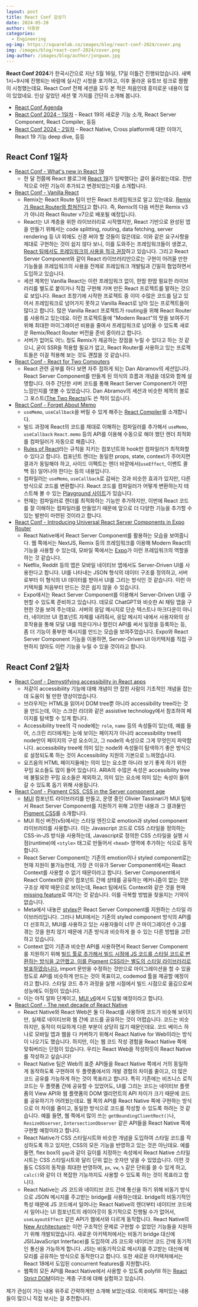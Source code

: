 ```yaml
---
layout: post
title: React Conf 감상기
date: 2024-05-28
author: 이종완
categories:
  - Engineering
og-img: https://squarelab.co/images/blog/react-conf-2024/cover.png
img: /images/blog/react-conf-2024/cover.png
img-author: /images/blog/author/jongwan.jpg
---
```


**React Conf 2024**가 한국시간으로 지난 5월 16일, 17일 이틀간 진행되었습니다. 새벽 1시~9시에 진행되는 바람에 실시간 시청을 포기하고, 이후 올라온 유튜브 링크로 짬짬이 시청했는데요. React Conf 전체 세션을 모두 본 적은 처음인데 흥미로운 내용이 많이 있었네요. 인상 깊었던 세션 몇 가지를 간단히 소개해 봅니다.

- [React Conf Agenda](https://conf.react.dev/agenda)
- [React Conf 2024 - 1일차](https://www.youtube.com/watch?v=T8TZQ6k4SLE) - React 19의 새로운 기능 소개, React Server Component, React Compiler, 등등
- [React Conf 2024 - 2일차](https://www.youtube.com/watch?v=0ckOUBiuxVY) - React Native, Cross platform에 대한 이야기, React 19 기능 deep dive, 등등

## React Conf 1일차

- [React Conf - What's new in React 19](https://www.youtube.com/watch?v=T8TZQ6k4SLE&t=8880s)
  - 한 달 전쯤에 React 블로그에 [React 19](https://react.dev/blog/2024/04/25/react-19)가 임박했다는 글이 올라왔는데요. 전반적으로 어떤 기능이 추가되고 변경되었는지를 소개합니다.
- [React Conf - Vanilla React](https://www.youtube.com/watch?v=T8TZQ6k4SLE&t=5542s)
  - Remix는 React Route 팀이 만든 React 프레임워크로 알고 있는데요. [Remix가 React Router와 합쳐진다](https://remix.run/blog/merging-remix-and-react-router)고 합니다. 즉, Remix의 다음 버전은 Remix v3가 아니라 React Router v7으로 배포될 예정입니다.
  - React는 UI 계층을 위한 라이브러리로 시작했지만, React 기반으로 완성된 앱을 만들기 위해서는 code splitting, routing, data fetching, server rendering 등 UI 외에도 신경 써야 할 것들이 많은데요. 이와 같은 요구사항을 제대로 구현하는 것이 쉽지 않다 보니, 이를 도와주는 프레임워크들이 생겼고, [React 팀에서도 프레임워크의 사용을 적극 권장](https://react.dev/learn/start-a-new-react-project)하고 있습니다. 그리고 React Server Component와 같이 React 라이브러리만으로는 구현이 어려울 만한 기능들을 프레임워크의 사용을 전제로 프레임워크 개발팀과 긴밀히 협업하면서 도입하고 있습니다.
  - 세션 제목인 Vanilla React는 이런 프레임워크 없이, 한땀 한땀 필요한 라이브러리를 별도로 붙이거나 직접 구현해 가며 만든 React 프로젝트를 말하는 것으로 보입니다. React 초창기에 시작한 프로젝트 중 이미 수많은 코드를 담고 있어서 프레임워크로 넘어가지 못하고 Vanilla React로 남아 있는 프로젝트들이 많다고 합니다. 많은 Vanilla React 프로젝트가 routing을 위해 React Router를 사용하고 있는데요. 이런 프로젝트들에 "Modern React"의 맛을 보여주기 위해 최대한 마이그레이션 비용을 줄여서 프레임워크로 넘어올 수 있도록 새로운 Remix/React Router 버전을 준비 중이라고 합니다.
  - 서버가 없어도 어느 정도 Remix가 제공하는 장점을 누릴 수 있다고 하는 것 같으니, 굳이 SSR을 적용할 필요가 없고, React Router를 사용하고 있는 프로젝트들은 이걸 적용해 보는 것도 괜찮을 것 같습니다.
- [React Conf - React for Two Computers](https://www.youtube.com/watch?v=T8TZQ6k4SLE&t=18825s)
  - React 관련 공부를 하다 보면 자주 접하게 되는 Dan Abramov의 세션입니다. React Server Component를 만들게 된 의식의 흐름과 개념을 데모와 함께 설명합니다. 아주 간단한 서버 코드를 통해 React Server Component가 어떤 느낌인지를 엿볼 수 있었습니다. Dan Abramov의 세션과 비슷한 제목의 블로그 포스트([The Two Reacts](https://overreacted.io/the-two-reacts/))도 쓴 적이 있습니다.
- [React Conf - Forget About Memo](https://www.youtube.com/watch?v=T8TZQ6k4SLE&t=12020s)
  - `useMemo`, `useCallback`을 버릴 수 있게 해주는 [React Compiler](https://react.dev/learn/react-compiler)를 소개합니다.
  - 빌드 과정에 React의 코드를 제대로 이해하는 컴파일러를 추가해서 `useMemo`, `useCallback` `React.memo` 등의 API를 이용해 수동으로 해야 했던 렌더 최적화를 컴파일러가 자동으로 해줍니다.
  - [Rules of React](https://react.dev/reference/rules)라는 규칙을 지키는 컴포넌트와 hook만 컴파일러가 최적화할 수 있다고 합니다. 컴포넌트 렌더는 동일한 props, state, context가 주어지면 결과가 동일해야 하고, 사이드 이펙트는 렌더 바깥에서(`useEffect`, 이벤트 콜백 등) 일어나야 한다는 등의 내용입니다.
  - 컴파일러는 `useMemo`, `useCallback`로 감싸는 것과 비슷한 효과가 있지만, 다른 방식으로 코드를 변환합니다. React 코드를 컴파일러가 어떻게 변환하는지 테스트해 볼 수 있는 [Playground 사이트](https://playground.react.dev/)가 있습니다.
  - 현재는 컴파일러로 렌더를 최적화하는 기능만 추가하지만, 이번에 React 코드를 잘 이해하는 컴파일러를 만들었기 때문에 앞으로 더 다양한 기능을 추가할 수 있는 발판이 마련된 것이라고 합니다.
- [React Conf - Introducing Universal React Server Components in Expo Router](https://www.youtube.com/watch?v=T8TZQ6k4SLE&t=20765s)
  - React Native에서 React Server Component를 활용하는 모습을 보여줍니다. 웹 쪽에서는 NextJS, Remix 등의 프레임워크를 이용해 Modern React의 기능을 사용할 수 있는데, 모바일 쪽에서는 [Expo](https://react.dev/learn/start-a-new-react-project#expo)가 이런 프레임워크의 역할을 하는 것 같습니다.
  - Netflix, Reddit 등의 앱은 모바일 네이티브 앱에서도 Server-Driven UI를 사용한다고 합니다. UI를 나타내는 JSON 형식의 데이터 구조를 정의하고, 서버로부터 이 형식의 UI 데이터를 받아서 UI를 그리는 방식인 것 같습니다. 이런 아키텍처를 처음부터 만드는 것은 쉽지 않을 수 있습니다.
  - Expo에서는 React Server Component를 이용해서 Server-Driven UI를 구현할 수 있도록 준비하고 있습니다. 데모로 ChatGPT와 비슷한 AI 채팅 앱을 구현한 것을 보여 주는데요. 서버의 응답 메시지로 단순 텍스트나 마크다운이 아니라, 네이티브 UI 컴포넌트 자체를 내려줘서, 응답 메시지 내에서 사용자와의 상호작용을 통해 모달 UI를 띄운다거나 캘린더 API를 써서 일정을 등록하는 등, 좀 더 기능이 풍부한 메시지를 만드는 모습을 보여주었습니다. Expo와 React Server Component 기능을 이용하면, Server-Driven UI 아키텍처를 직접 구현하지 않아도 이런 기능을 누릴 수 있을 것이라고 합니다.

## React Conf 2일차

- [React Conf - Demystifying accessibility in React apps](https://www.youtube.com/live/0ckOUBiuxVY?si=ZX-ysQipokkKUOan&t=20656)
  - 저같이 accessibility 기능에 대해 개념이 안 잡힌 사람이 기초적인 개념을 잡는 데 도움이 될 만한 영상이었습니다.
  - 브라우저는 HTML을 읽어서 DOM tree뿐 아니라 accessibility tree라는 것을 만드는데, 이는 스크린 리더와 같은 assistive technology에서 참조하여 페이지를 탐색할 수 있게 합니다.
  - Accessibility tree의 각 node에는 `role`, `name` 등의 속성들이 있는데, 예를 들어, 스크린 리더에게는 눈에 보이는 페이지가 아니라 accessibility tree의 node만이 페이지의 구성 요소이고, 그 node의 속성으로 그게 무엇인지 파악합니다. accessibility tree에 의미 있는 node와 속성들이 탐색하기 좋은 방식으로 설정되도록 하는 것이 Accessibility 지원의 기본으로 느껴졌습니다.
  - 요즈음의 HTML 페이지들에는 의미 있는 요소뿐 아니라 보기 좋게 하기 위한 꾸밈 요소들도 많이 들어 있습니다. ARIA의 수많은 속성은 accessibility tree에 불필요한 꾸밈 요소들은 제외하고, 의미 있는 요소에 의미 있는 속성이 들어갈 수 있도록 돕기 위해 사용됩니다.
- [React Conf - Pigment CSS, CSS in the Server component age](https://www.youtube.com/live/0ckOUBiuxVY?si=4A7iFwBa5BfDROVD&t=21694)
  - [MUI](https://mui.com/) 컴포넌트 라이브러리를 만들고, 운영 중인 Olivier Tassinari가 MUI 팀에서 React Server Component를 지원하기 위해 고민한 내용과 그 결과물인 [Pigment CSS](https://github.com/mui/material-ui/tree/master/packages/pigment-css-react)를 소개합니다.
  - MUI 최신 버전(v5)에서는 스타일 엔진으로 emotion과 styled component 라이브러리를 사용합니다. 이는 Javascript 코드로 CSS 스타일을 정의하는 CSS-in-JS 방식을 사용하는데, Javascript로 정의한 CSS 스타일을 실행 시점(runtime)에 `<style>` 태그로 만들어서 `<head>` 영역에 추가하는 식으로 동작합니다.
  - React Server Component는 기존의 emotion이나 styled component로는 현재 지원이 불가능한데, 가장 큰 이유가 Server Component에서는 React Context를 사용할 수 없기 때문이라고 합니다. Server Component에서 React Context와 같이 컴포넌트 간에 상태를 공유하는 메커니즘이 없는 것은 구조상 제약 때문으로 보이는데, React 팀에서도 Context와 같은 것을 현재 [missing feature](https://github.com/reactjs/rfcs/blob/bf51f8755ddb38d92e23ad415fc4e3c02b95b331/text/0000-server-components.md#how-do-you-do-routing)로 여기는 것 같습니다. 이를 극복할 방법을 찾을지는 기약이 없습니다.
  - Meta에서 내놓은 [stylex](https://stylexjs.com/)은 React Server Component를 지원하는 스타일 라이브러리입니다. 그러나 MUI에서는 기존의 styled component 방식의 API를 더 선호하고, MUI를 사용하고 있는 사용자들이 너무 큰 마이그레이션 수고를 겪는 것을 원치 않기 때문에 기존 방식과 비슷하게 쓸 수 있는 다른 방법을 고민하고 있습니다.
  - Context 없이 기존과 비슷한 API를 사용하면서 React Server Component를 지원하기 위해 [빌드 툴로 추가해서 빌드 시점에 JS 코드를 스타일 코드로 변환하는 방식을 고안했고, 이를 Pigment CSS라는 별도의 스타일 라이브러리로 발표하였습니다.](https://mui.com/blog/introducing-pigment-css/) import 문만을 수정하는 것만으로 마이그레이션을 할 수 있을 정도로 API를 비슷하게 만드는 것이 목표이고, codemod 툴을 제공할 예정이라고 합니다. 스타일 코드 추가 과정을 실행 시점에서 빌드 시점으로 옮김으로써 성능에도 이점이 있습니다.
  - 이는 아직 알파 단계이고, [MUI v6](https://mui.com/blog/2023-material-ui-v6-and-beyond/)에서 도입될 예정이라고 합니다.
- [React Conf - The next decade of React Native](https://www.youtube.com/live/0ckOUBiuxVY?si=9EoVRiNMbrnUafBp&t=26569)
  - React Native와 React Web은 둘 다 React를 사용하여 코드가 비슷해 보이지만, 실제로 네이티브와 웹 간에 코드를 공유하는 것이 어렵습니다. 코드는 비슷하지만, 동작이 미묘하게 다른 부분이 상당히 많기 때문인데요. 코드 베이스 하나로 모바일 앱과 웹을 다 커버하기 위해서 React Native for Web이라는 방식이 나오기도 했습니다. 하지만, 이는 웹 코드 작성 경험을 React Native 쪽에 맞춰버리는 단점이 있습니다. 우리는 React Web을 작성하듯이 React Native를 작성하고 싶습니다!
  - React Native 팀은 Web의 표준 API들을 React Native 쪽에서 거의 동일하게 동작하도록 구현하여 두 플랫폼에서의 개발 경험의 차이를 줄이고, 더 많은 코드 공유를 가능하게 하는 것이 목표라고 합니다. 특히 기존에는 비즈니스 로직 코드는 두 플랫폼 간에 공유할 수 있었어도, UI를 그리는 코드는 네이티브 플랫폼의 View API와 웹 플랫폼의 DOM 엘리먼트의 API 차이가 크기 때문에 코드를 공유하기가 어려웠는데요. 웹 쪽의 API를 React Native 쪽에 구현하는 방식으로 이 차이를 줄이고, 동일한 방식으로 코드를 작성할 수 있도록 하려는 것 같습니다. 예를 들면, 웹 쪽에서 많이 쓰는 `getBoundingClientRect()`나, `ResizeObserver`, `IntersectionObserver` 같은 API들을 React Native 쪽에 구현할 예정이라고 합니다.
  - React Native가 CSS 스타일시트와 비슷한 개념을 도입하여 스타일 코드를 작성하도록 하고 있지만, CSS의 모든 기능을 반영하고 있는 것은 아닌데요. 예를 들면, flex box의 `gap`과 같이 길이를 지정하는 속성에서 React Native 스타일시트는 CSS 스타일시트와 달리 단위 없는 숫자만 넣을 수 있었습니다. 이런 것들도 CSS의 동작을 최대한 반영하여, `px`, `vw`, `%` 같은 단위를 쓸 수 있게 하고, `calc()`와 같이 더 복잡한 기능까지도 사용할 수 있도록 하는 것이 목표라고 합니다.
  - React Native는 JS 코드와 네이티브 코드 간에 통신을 하기 위해 비동기 방식으로 JSON 메시지를 주고받는 bridge를 사용하는데요. bridge의 비동기적인 특성 때문에 JS 코드에서 일어나는 React Native의 렌더부터 네이티브 코드에서 일어나는 UI 컴포넌트의 레이아웃이 동기적으로 진행될 수가 없어서, `useLayoutEffect` 같은 API가 웹에서와 다르게 동작합니다. React Native의 [New Architecture](https://reactnative.dev/docs/the-new-architecture/landing-page)는 이런 구조적인 문제로 구현할 수 없었던 기능들을 지원하기 위해 개발되었습니다. 새로운 아키텍처에서는 비동기 bridge 대신에 JSI(JavaScript Interface)를 도입하여 JS 코드와 네이티브 코드 간에 동기적인 통신을 가능하게 합니다. JSI는 비동기적으로 메시지를 주고받는 대신에 메모리를 공유하는 방식으로 동작한다고 합니다. 또한 새로운 아키텍처에서는 React 18에서 도입된 concurrent features를 지원합니다.
  - 웹쪽의 모든 API를 React Native에서 사용할 수 있도록 polyfill 하는 [React Strict DOM](https://github.com/facebook/react-strict-dom)이라는 계층 구조에 대해 실험하고 있습니다.

제가 관심이 가는 내용 위주로 간략하게만 소개해 보았는데요. 이외에도 재미있는 내용들이 많으니 직접 보시는 걸 추천합니다.
